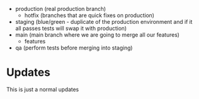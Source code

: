 - production (real production branch)
	- hotfix (branches that are quick fixes on production)
- staging (blue/green - duplicate of the production environment and if it all passes tests will swap it with production)
- main (main branch where we are going to merge all our features)
	- features
- qa (perform tests before merging into staging)

# Updates
This is just a normal updates
